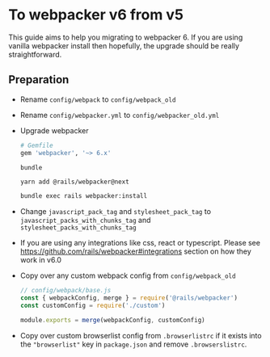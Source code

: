 # To webpacker v6 from v5

This guide aims to help you migrating to webpacker 6. If you are using
vanilla webpacker install then hopefully, the upgrade should be really
straightforward.

## Preparation

- Rename `config/webpack` to `config/webpack_old`
- Rename `config/webpacker.yml` to `config/webpacker_old.yml`
- Upgrade webpacker

  ```ruby
  # Gemfile
  gem 'webpacker', '~> 6.x'
  ```

  ```
  bundle
  ```

  ```bash
  yarn add @rails/webpacker@next
  ```

  ```bash
  bundle exec rails webpacker:install
  ```

- Change `javascript_pack_tag` and `stylesheet_pack_tag` to `javascript_packs_with_chunks_tag` and
  `stylesheet_packs_with_chunks_tag`

- If you are using any integrations like css, react or typescript. Please see https://github.com/rails/webpacker#integrations section on how they work in v6.0

- Copy over any custom webpack config from `config/webpack_old`

  ```js
  // config/webpack/base.js
  const { webpackConfig, merge } = require('@rails/webpacker')
  const customConfig = require('./custom')

  module.exports = merge(webpackConfig, customConfig)
  ```
- Copy over custom browserlist config from `.browserlistrc` if it exists into the `"browserlist"` key in `package.json` and remove `.browserslistrc`.
